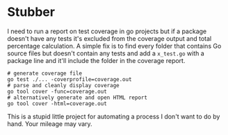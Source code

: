 # Stubber

I need to run a report on test coverage in go projects but if a package doesn't have any tests it's excluded from the coverage output and total percentage calculation. A simple fix is to find every folder that contains Go source files but doesn't contain any tests and add a `x_test.go` with a package line and it'll include the folder in the coverage report.

```
# generate coverage file
go test ./... -coverprofile=coverage.out
# parse and cleanly display coverage
go tool cover -func=coverage.out
# alternatively generate and open HTML report
go tool cover -html=coverage.out
```

This is a stupid little project for automating a process I don't want to do by hand. Your mileage may vary.